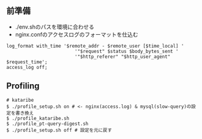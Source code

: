 ## 前準備

* ./env.shのパスを環境に合わせる
* nginx.confのアクセスログのフォーマットを仕込む

```
log_format with_time '$remote_addr - $remote_user [$time_local] '
                         '"$request" $status $body_bytes_sent '
                         '"$http_referer" "$http_user_agent" $request_time';
access_log off;
```

## Profiling


```
# kataribe
$ ./profile_setup.sh on # <- nginx(access.log) & mysql(slow-query)の設定を書き換え
$ ./profile_kataribe.sh
$ ./profile_pt-query-digest.sh
$ ./profile_setup.sh off # 設定を元に戻す
```
